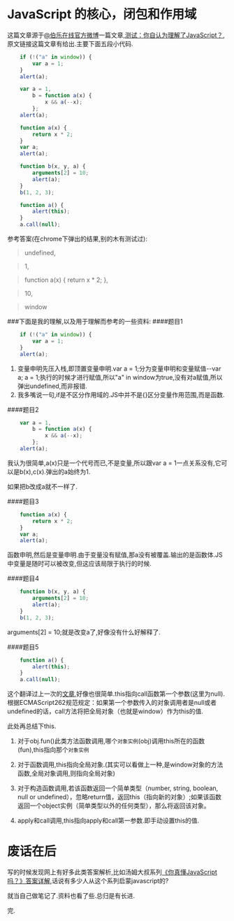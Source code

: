 JavaScript 的核心，闭包和作用域
==========================================
这篇文章源于[@伯乐在线官方微博](http://e.weibo.com/jobbole?ref=http%3A%2F%2Fweibo.com%2F1581992285%2Fprofile%3Ftopnav%3D1%26wvr%3D5%231354965989570)一篇文章,[测试：你自认为理解了JavaScript？](http://blog.jobbole.com/30468/),原文链接这篇文章有给出.主要下面五段小代码.

```javascript
    if (!("a" in window)) {
        var a = 1;
    }
    alert(a);
```
```javascript
    var a = 1,
	    b = function a(x) {
	        x && a(--x);
	    };
	alert(a);
```
```javascript
    function a(x) {
	    return x * 2;
	}
	var a;
	alert(a);
```
```javascript
    function b(x, y, a) {
	    arguments[2] = 10;
	    alert(a);
	}
	b(1, 2, 3);
```
```javascript
    function a() {
	    alert(this);
	}
	a.call(null);
```

参考答案(在chrome下弹出的结果,别的木有测试过):
> undefined,

> 1,

> function a(x) { return x * 2; },

> 10,

> window

###下面是我的理解,以及用于理解而参考的一些资料:
####题目1
```javascript
    if (!("a" in window)) {
        var a = 1;
    }
    alert(a);
```
1.  变量申明先压入栈,即顶置变量申明.var a = 1;分为变量申明和变量赋值--var a; a = 1;执行的时候才进行赋值,所以"a" in window为true,没有对a赋值,所以弹出undefined,而非报错.
2.  我多嘴说一句,if是不区分作用域的.JS中并不是{}区分变量作用范围,而是函数.

####题目2
```javascript
    var a = 1,
	    b = function a(x) {
	        x && a(--x);
	    };
	alert(a);
```
我认为很简单,a(x)只是一个代号而已,不是变量,所以跟var a = 1一点关系没有,它可以是b(x),c(x).弹出的a始终为1.

如果把b改成a就不一样了.

####题目3
```javascript
    function a(x) {
	    return x * 2;
	}
	var a;
	alert(a);
```
函数申明,然后是变量申明.由于变量没有赋值,那a没有被覆盖.输出的是函数体.JS中变量是随时可以被改变,但这应该局限于执行的时候.

####题目4
```javascript
    function b(x, y, a) {
	    arguments[2] = 10;
	    alert(a);
	}
	b(1, 2, 3);
```

arguments[2] = 10;就是改变a了,好像没有什么好解释了.

####题目5
```javascript
    function a() {
	    alert(this);
	}
	a.call(null);
```

这个翻译过上一次的[文章](https://github.com/CoffeeXu/Front-end/blob/master/JavaScript%20Function%20Invocation%20Patterns.md),好像也很简单.this指向call函数第一个参数(这里为null).根据ECMAScript262规范规定：如果第一个参数传入的对象调用者是null或者undefined的话，call方法将把全局对象（也就是window）作为this的值.

此处再总结下this.

1.  对于obj.fun()此类方法函数调用,哪个`对象实例`(obj)调用this所在的函数(fun),this指向那个`对象实例`

2.  对于函数调用,this指向全局对象.(其实可以看做上一种,是window对象的方法函数,全局对象调用,则指向全局对象)

3.  对于构造函数调用,若该函数返回一个简单类型（number, string, boolean, null or undefined），忽略return值，返回this（指向新的对象）;如果该函数返回一个object实例（简单类型以外的任何类型），那么将返回该对象。

4.  apply和call调用,this指向apply和call第一参数.即手动设置this的值.

废话在后
=========================
写的时候发现网上有好多此类答案解析,比如汤姆大叔系列[《你真懂JavaScript吗？》答案详解](http://www.cnblogs.com/TomXu/archive/2012/02/10/2342098.html),话说有多少人从这个系列启蒙javascript的?

就当自己做笔记了.资料也看了些.总归是有长进.


完.



	

	

	